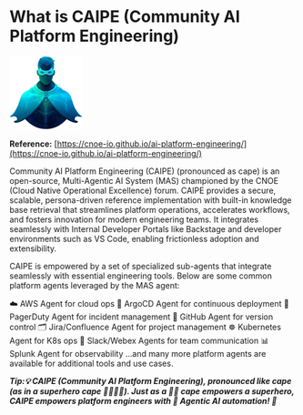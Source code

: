 # What is CAIPE (Community AI Platform Engineering)

<img src="images/caipe.svg" width="128" height="128" alt="CAIPE Logo">

**Reference:** [https://cnoe-io.github.io/ai-platform-engineering/](https://cnoe-io.github.io/ai-platform-engineering/)

Community AI Platform Engineering (CAIPE) (pronounced as cape) is an open-source, Multi-Agentic AI System (MAS) championed by the CNOE (Cloud Native Operational Excellence) forum. CAIPE provides a secure, scalable, persona-driven reference implementation with built-in knowledge base retrieval that streamlines platform operations, accelerates workflows, and fosters innovation for modern engineering teams. It integrates seamlessly with Internal Developer Portals like Backstage and developer environments such as VS Code, enabling frictionless adoption and extensibility.

CAIPE is empowered by a set of specialized sub-agents that integrate seamlessly with essential engineering tools. Below are some common platform agents leveraged by the MAS agent:

☁️ AWS Agent for cloud ops
🚀 ArgoCD Agent for continuous deployment
🚨 PagerDuty Agent for incident management
🐙 GitHub Agent for version control
🗂️ Jira/Confluence Agent for project management
☸ Kubernetes Agent for K8s ops
💬 Slack/Webex Agents for team communication
📊 Splunk Agent for observability
...and many more platform agents are available for additional tools and use cases.

**_Tip:💡 CAIPE (Community AI Platform Engineering), pronounced like cape (as in a superhero cape 🦸‍♂️🦸‍♀️). Just as a 🦸‍♂️ cape empowers a superhero, CAIPE empowers platform engineers with 🤖 Agentic AI automation! 🚀_**

